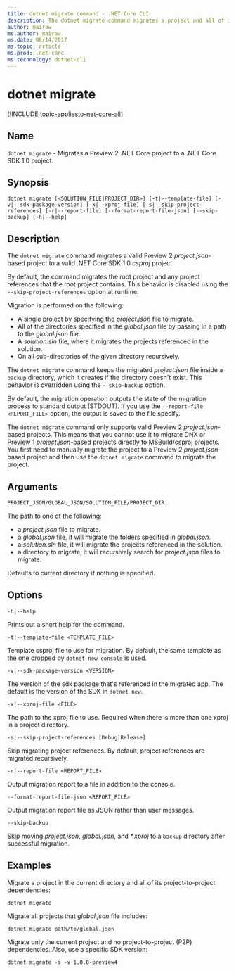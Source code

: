 ```yaml
---
title: dotnet migrate command - .NET Core CLI
description: The dotnet migrate command migrates a project and all of its dependencies. 
author: mairaw
ms.author: mairaw
ms.date: 08/14/2017
ms.topic: article
ms.prod: .net-core
ms.technology: dotnet-cli
---
```

# dotnet migrate

[!INCLUDE [topic-appliesto-net-core-all](../../../includes/topic-appliesto-net-core-all.md)]

## Name

`dotnet migrate` - Migrates a Preview 2 .NET Core project to a .NET Core SDK 1.0 project.

## Synopsis

`dotnet migrate [<SOLUTION_FILE|PROJECT_DIR>] [-t|--template-file] [-v|--sdk-package-version] [-x|--xproj-file] [-s|--skip-project-references] [-r|--report-file] [--format-report-file-json] [--skip-backup] [-h|--help]`

## Description

The `dotnet migrate` command migrates a valid Preview 2 *project.json*-based project to a valid .NET Core SDK 1.0 *csproj* project. 

By default, the command migrates the root project and any project references that the root project contains. This behavior is disabled using the `--skip-project-references` option at runtime. 

Migration is performed on the following:

* A single project by specifying the *project.json* file to migrate.
* All of the directories specified in the *global.json* file by passing in a path to the *global.json* file.
* A *solution.sln* file, where it migrates the projects referenced in the solution.
* On all sub-directories of the given directory recursively.

The `dotnet migrate` command keeps the migrated *project.json* file inside a `backup` directory, which it creates if the directory doesn't exist. This behavior is overridden using the `--skip-backup` option.

By default, the migration operation outputs the state of the migration process to standard output (STDOUT). If you use the `--report-file <REPORT_FILE>` option, the output is saved to the file specify. 

The `dotnet migrate` command only supports valid Preview 2 *project.json*-based projects. This means that you cannot use it to migrate DNX or Preview 1 *project.json*-based projects directly to MSBuild/csproj projects. You first need to manually migrate the project to a Preview 2 *project.json*-based project and then use the `dotnet migrate` command to migrate the project.

## Arguments

`PROJECT_JSON/GLOBAL_JSON/SOLUTION_FILE/PROJECT_DIR`

The path to one of the following:

* a *project.json* file to migrate.
* a *global.json* file, it will migrate the folders specified in *global.json*.
* a *solution.sln* file, it will migrate the projects referenced in the solution.
* a directory to migrate, it will recursively search for *project.json* files to migrate.

Defaults to current directory if nothing is specified.

## Options

`-h|--help`

Prints out a short help for the command.

`-t|--template-file <TEMPLATE_FILE>`

Template csproj file to use for migration. By default, the same template as the one dropped by `dotnet new console` is used.

`-v|--sdk-package-version <VERSION>`

The version of the sdk package that's referenced in the migrated app. The default is the version of the SDK in `dotnet new`.

`-x|--xproj-file <FILE>`

The path to the xproj file to use. Required when there is more than one xproj in a project directory.

`-s|--skip-project-references [Debug|Release]`

Skip migrating project references. By default, project references are migrated recursively.

`-r|--report-file <REPORT_FILE>`

Output migration report to a file in addition to the console.

`--format-report-file-json <REPORT_FILE>`

Output migration report file as JSON rather than user messages.

`--skip-backup`

Skip moving *project.json*, *global.json*, and *\*.xproj* to a `backup` directory after successful migration.

## Examples

Migrate a project in the current directory and all of its project-to-project dependencies:

`dotnet migrate`

Migrate all projects that *global.json* file includes:

`dotnet migrate path/to/global.json`

Migrate only the current project and no project-to-project (P2P) dependencies. Also, use a specific SDK version:

`dotnet migrate -s -v 1.0.0-preview4`
